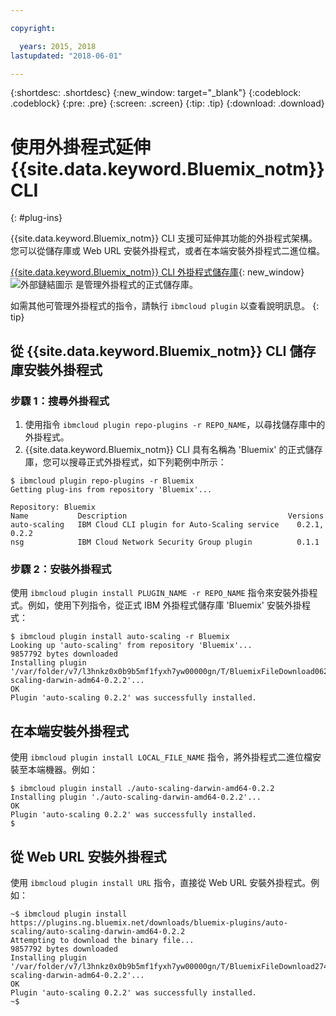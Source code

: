 ```yaml
---

copyright:

  years: 2015, 2018
lastupdated: "2018-06-01"

---
```


{:shortdesc: .shortdesc}
{:new_window: target="_blank"}
{:codeblock: .codeblock}
{:pre: .pre}
{:screen: .screen}
{:tip: .tip}
{:download: .download}

# 使用外掛程式延伸 {{site.data.keyword.Bluemix_notm}} CLI
{: #plug-ins}

{{site.data.keyword.Bluemix_notm}} CLI 支援可延伸其功能的外掛程式架構。您可以從儲存庫或 Web URL 安裝外掛程式，或者在本端安裝外掛程式二進位檔。

[{{site.data.keyword.Bluemix_notm}} CLI 外掛程式儲存庫](https://tools.ng.bluemix.net){: new_window} ![外部鏈結圖示](../../../icons/launch-glyph.svg) 是管理外掛程式的正式儲存庫。

如需其他可管理外掛程式的指令，請執行 `ibmcloud plugin` 以查看說明訊息。
{: tip}

## 從 {{site.data.keyword.Bluemix_notm}} CLI 儲存庫安裝外掛程式

### 步驟 1：搜尋外掛程式

1. 使用指令 `ibmcloud plugin repo-plugins -r REPO_NAME`，以尋找儲存庫中的外掛程式。
2. {{site.data.keyword.Bluemix_notm}} CLI 具有名稱為 'Bluemix' 的正式儲存庫，您可以搜尋正式外掛程式，如下列範例中所示：

  ```
  $ ibmcloud plugin repo-plugins -r Bluemix
  Getting plug-ins from repository 'Bluemix'...

  Repository: Bluemix
  Name           Description                                    Versions
  auto-scaling   IBM Cloud CLI plugin for Auto-Scaling service    0.2.1, 0.2.2
  nsg            IBM Cloud Network Security Group plugin          0.1.1

  ```

### 步驟 2：安裝外掛程式

使用 `ibmcloud plugin install PLUGIN_NAME -r REPO_NAME` 指令來安裝外掛程式。例如，使用下列指令，從正式 IBM 外掛程式儲存庫 'Bluemix' 安裝外掛程式：

  ```
  $ ibmcloud plugin install auto-scaling -r Bluemix
  Looking up 'auto-scaling' from repository 'Bluemix'...
  9857792 bytes downloaded
  Installing plugin '/var/folder/v7/l3hnkz0x0b9b5mf1fyxh7yw00000gn/T/BluemixFileDownload062468676/auto-scaling-darwin-adm64-0.2.2'...
  OK
  Plugin 'auto-scaling 0.2.2' was successfully installed.
  ```

## 在本端安裝外掛程式

使用 `ibmcloud plugin install LOCAL_FILE_NAME` 指令，將外掛程式二進位檔安裝至本端機器。例如：

  ```
  $ ibmcloud plugin install ./auto-scaling-darwin-amd64-0.2.2
  Installing plugin './auto-scaling-darwin-amd64-0.2.2'...
  OK
  Plugin 'auto-scaling 0.2.2' was successfully installed.
  $
  ```

## 從 Web URL 安裝外掛程式

使用 `ibmcloud plugin install URL` 指令，直接從 Web URL 安裝外掛程式。例如：

  ```
  ~$ ibmcloud plugin install https://plugins.ng.bluemix.net/downloads/bluemix-plugins/auto-scaling/auto-scaling-darwin-amd64-0.2.2
  Attempting to download the binary file...
  9857792 bytes downloaded
  Installing plugin '/var/folder/v7/l3hnkz0x0b9b5mf1fyxh7yw00000gn/T/BluemixFileDownload274645142/auto-scaling-darwin-adm64-0.2.2'...
  OK
  Plugin 'auto-scaling 0.2.2' was successfully installed.
  ~$
  ```
